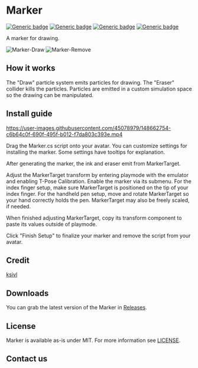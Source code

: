 # Marker

[![Generic badge](https://img.shields.io/badge/Unity-2019.4.31f1-informational.svg)](https://unity3d.com/unity/whats-new/2019.4.31)
[![Generic badge](https://img.shields.io/badge/SDK-AvatarSDK3-informational.svg)](https://vrchat.com/home/download)
[![Generic badge](https://img.shields.io/badge/License-MIT-informational.svg)](https://github.com/VRLabs/Marker/blob/main/LICENSE)
[![Generic badge](https://img.shields.io/github/downloads/VRLabs/Marker/total?label=Downloads)](https://github.com/VRLabs/Marker/releases/latest)

A marker for drawing.

![Marker-Draw](https://github.com/VRLabs/Marker/assets/76777936/e64f034a-f2a5-467a-b698-b383164e5422)
![Marker-Remove](https://github.com/VRLabs/Marker/assets/76777936/a6c657d3-19e1-4e59-950b-bf6d63096fd6)


## How it works

The "Draw" particle system emits particles for drawing. The "Eraser" collider kills the particles. Particles are emitted in a custom simulation space so the drawing can be manipulated.

## Install guide

https://user-images.githubusercontent.com/45078979/148662754-c6b64c0f-690f-495f-b012-f7da803c393e.mp4

Drag the Marker.cs script onto your avatar. You can customize settings for installing the marker. Some settings have tooltips for explanation.

After generating the marker, the ink and eraser emit from MarkerTarget.

Adjust the MarkerTarget transform by entering playmode with the emulator and enabling T-Pose Calibration. Enable the marker via its submenu. For the index finger setup, make sure MarkerTarget is positioned on the tip of your index finger. For the handheld pen setup, move and rotate MarkerTarget so your hand correctly holds the pen. MarkerTarget may also be freely scaled, if needed.

When finished adjusting MarkerTarget, copy its transform component to paste its values outside of playmode.

Click "Finish Setup" to finalize your marker and remove the script from your avatar.

## Credit

[ksivl](https://github.com/ksivl)

## Downloads

You can grab the latest version of the Marker in [Releases](https://github.com/VRLabs/Marker/releases/latest).

## License

Marker is available as-is under MIT. For more information see [LICENSE](https://github.com/VRLabs/Marker/blob/main/LICENSE).

## Contact us

